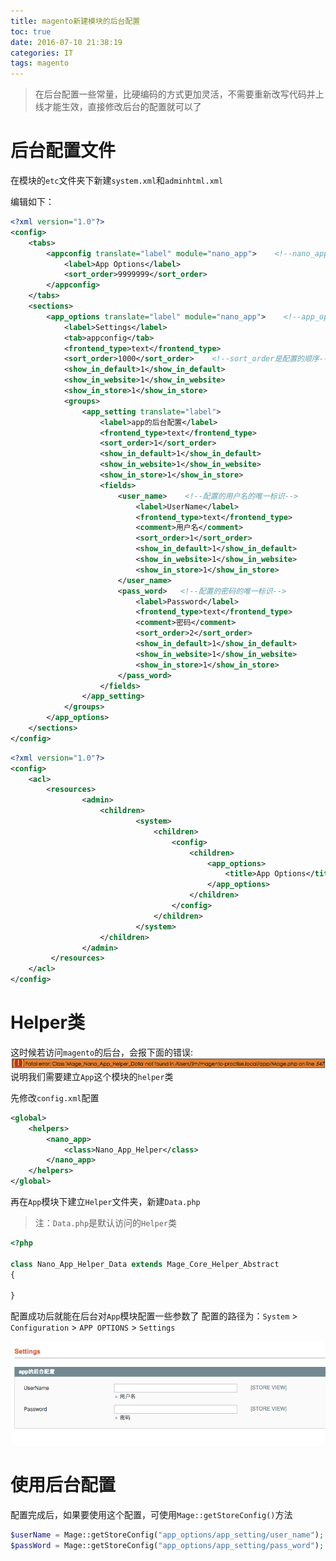 ```yaml
---
title: magento新建模块的后台配置
toc: true
date: 2016-07-10 21:38:19
categories: IT
tags: magento
---
```

> 在后台配置一些常量，比硬编码的方式更加灵活，不需要重新改写代码并上线才能生效，直接修改后台的配置就可以了

# 后台配置文件



在模块的`etc`文件夹下新建`system.xml`和`adminhtml.xml`


<!--more-->
编辑如下：

``` xml magento-practise.local/app/code/local/Nano/App/etc/system.xml
<?xml version="1.0"?>
<config>
    <tabs>
        <appconfig translate="label" module="nano_app">    <!--nano_app是模块名-->
            <label>App Options</label>
            <sort_order>9999999</sort_order>
        </appconfig>
    </tabs>
    <sections>
        <app_options translate="label" module="nano_app">    <!--app_options是配置的唯一标识-->
            <label>Settings</label>
            <tab>appconfig</tab>
            <frontend_type>text</frontend_type>
            <sort_order>1000</sort_order>    <!--sort_order是配置的顺序-->
            <show_in_default>1</show_in_default>
            <show_in_website>1</show_in_website>
            <show_in_store>1</show_in_store>
            <groups>
                <app_setting translate="label">
                    <label>app的后台配置</label>
                    <frontend_type>text</frontend_type>
                    <sort_order>1</sort_order>
                    <show_in_default>1</show_in_default>
                    <show_in_website>1</show_in_website>
                    <show_in_store>1</show_in_store>
                    <fields>
                        <user_name>    <!--配置的用户名的唯一标识-->
                            <label>UserName</label>
                            <frontend_type>text</frontend_type>
                            <comment>用户名</comment>
                            <sort_order>1</sort_order>
                            <show_in_default>1</show_in_default>
                            <show_in_website>1</show_in_website>
                            <show_in_store>1</show_in_store>
                        </user_name>
                        <pass_word>   <!--配置的密码的唯一标识-->
                            <label>Password</label>
                            <frontend_type>text</frontend_type>
                            <comment>密码</comment>
                            <sort_order>2</sort_order>
                            <show_in_default>1</show_in_default>
                            <show_in_website>1</show_in_website>
                            <show_in_store>1</show_in_store>
                        </pass_word>
                    </fields>
                </app_setting>
            </groups>
        </app_options>
    </sections>
</config>
```

``` xml magento-practise.local/app/code/local/Nano/App/etc/adminhtml.xml
<?xml version="1.0"?>
<config>
    <acl>
        <resources>
                <admin>
                    <children>
                            <system>
                                <children>
                                    <config>
                                        <children>
                                            <app_options>
                                                <title>App Options</title>
                                            </app_options>
                                        </children>
                                    </config>
                                </children>
                            </system>
                    </children>
                </admin>
         </resources>
    </acl>
</config>
```

# Helper类

这时候若访问`magento`的后台，会报下面的错误:
![](magento-new-module-add-system-config/1468159859154.png)
说明我们需要建立`App`这个模块的`helper`类

先修改`config.xml`配置

``` xml magento-practise.local/app/code/local/Nano/App/etc/config.xml
<global>
    <helpers>
        <nano_app>
            <class>Nano_App_Helper</class>
        </nano_app>
    </helpers>
</global>
```

再在`App`模块下建立`Helper`文件夹，新建`Data.php`

>注：`Data.php`是默认访问的`Helper`类


``` php magento-practise.local/app/code/local/Nano/App/Helper/Data.php
<?php

class Nano_App_Helper_Data extends Mage_Core_Helper_Abstract
{

}
```

配置成功后就能在后台对`App`模块配置一些参数了
配置的路径为：`System` > `Configuration` > `APP OPTIONS` > `Settings`

![](magento-new-module-add-system-config/1468160454227.png)



# 使用后台配置

配置完成后，如果要使用这个配置，可使用`Mage::getStoreConfig()`方法

``` php
$userName = Mage::getStoreConfig("app_options/app_setting/user_name");
$passWord = Mage::getStoreConfig("app_options/app_setting/pass_word");
```
